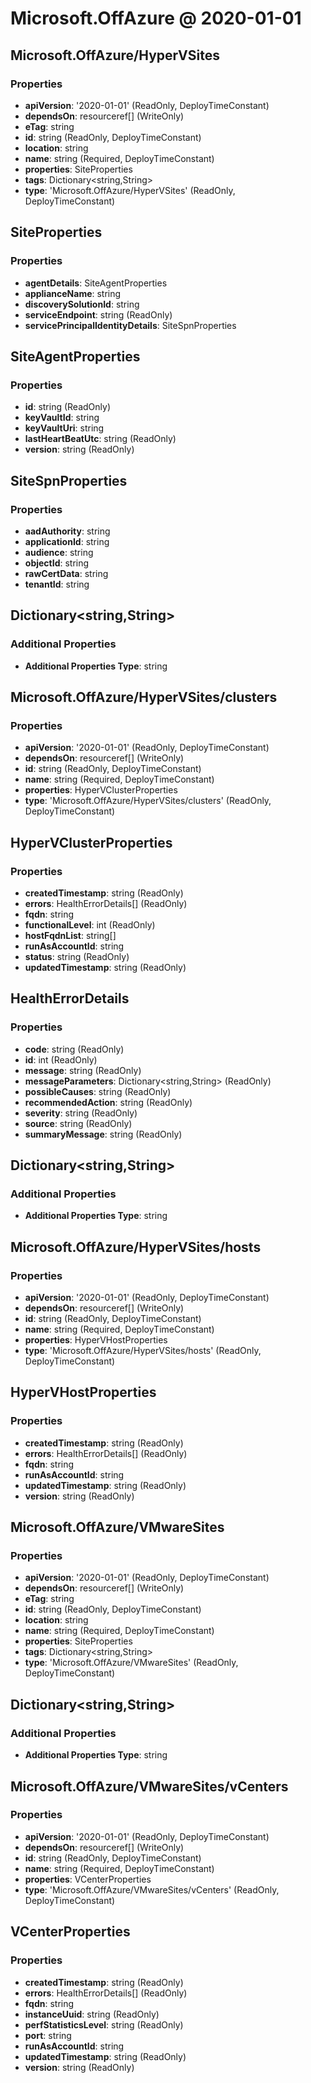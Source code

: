 # Microsoft.OffAzure @ 2020-01-01

## Microsoft.OffAzure/HyperVSites
### Properties
* **apiVersion**: '2020-01-01' (ReadOnly, DeployTimeConstant)
* **dependsOn**: resourceref[] (WriteOnly)
* **eTag**: string
* **id**: string (ReadOnly, DeployTimeConstant)
* **location**: string
* **name**: string (Required, DeployTimeConstant)
* **properties**: SiteProperties
* **tags**: Dictionary<string,String>
* **type**: 'Microsoft.OffAzure/HyperVSites' (ReadOnly, DeployTimeConstant)

## SiteProperties
### Properties
* **agentDetails**: SiteAgentProperties
* **applianceName**: string
* **discoverySolutionId**: string
* **serviceEndpoint**: string (ReadOnly)
* **servicePrincipalIdentityDetails**: SiteSpnProperties

## SiteAgentProperties
### Properties
* **id**: string (ReadOnly)
* **keyVaultId**: string
* **keyVaultUri**: string
* **lastHeartBeatUtc**: string (ReadOnly)
* **version**: string (ReadOnly)

## SiteSpnProperties
### Properties
* **aadAuthority**: string
* **applicationId**: string
* **audience**: string
* **objectId**: string
* **rawCertData**: string
* **tenantId**: string

## Dictionary<string,String>
### Additional Properties
* **Additional Properties Type**: string

## Microsoft.OffAzure/HyperVSites/clusters
### Properties
* **apiVersion**: '2020-01-01' (ReadOnly, DeployTimeConstant)
* **dependsOn**: resourceref[] (WriteOnly)
* **id**: string (ReadOnly, DeployTimeConstant)
* **name**: string (Required, DeployTimeConstant)
* **properties**: HyperVClusterProperties
* **type**: 'Microsoft.OffAzure/HyperVSites/clusters' (ReadOnly, DeployTimeConstant)

## HyperVClusterProperties
### Properties
* **createdTimestamp**: string (ReadOnly)
* **errors**: HealthErrorDetails[] (ReadOnly)
* **fqdn**: string
* **functionalLevel**: int (ReadOnly)
* **hostFqdnList**: string[]
* **runAsAccountId**: string
* **status**: string (ReadOnly)
* **updatedTimestamp**: string (ReadOnly)

## HealthErrorDetails
### Properties
* **code**: string (ReadOnly)
* **id**: int (ReadOnly)
* **message**: string (ReadOnly)
* **messageParameters**: Dictionary<string,String> (ReadOnly)
* **possibleCauses**: string (ReadOnly)
* **recommendedAction**: string (ReadOnly)
* **severity**: string (ReadOnly)
* **source**: string (ReadOnly)
* **summaryMessage**: string (ReadOnly)

## Dictionary<string,String>
### Additional Properties
* **Additional Properties Type**: string

## Microsoft.OffAzure/HyperVSites/hosts
### Properties
* **apiVersion**: '2020-01-01' (ReadOnly, DeployTimeConstant)
* **dependsOn**: resourceref[] (WriteOnly)
* **id**: string (ReadOnly, DeployTimeConstant)
* **name**: string (Required, DeployTimeConstant)
* **properties**: HyperVHostProperties
* **type**: 'Microsoft.OffAzure/HyperVSites/hosts' (ReadOnly, DeployTimeConstant)

## HyperVHostProperties
### Properties
* **createdTimestamp**: string (ReadOnly)
* **errors**: HealthErrorDetails[] (ReadOnly)
* **fqdn**: string
* **runAsAccountId**: string
* **updatedTimestamp**: string (ReadOnly)
* **version**: string (ReadOnly)

## Microsoft.OffAzure/VMwareSites
### Properties
* **apiVersion**: '2020-01-01' (ReadOnly, DeployTimeConstant)
* **dependsOn**: resourceref[] (WriteOnly)
* **eTag**: string
* **id**: string (ReadOnly, DeployTimeConstant)
* **location**: string
* **name**: string (Required, DeployTimeConstant)
* **properties**: SiteProperties
* **tags**: Dictionary<string,String>
* **type**: 'Microsoft.OffAzure/VMwareSites' (ReadOnly, DeployTimeConstant)

## Dictionary<string,String>
### Additional Properties
* **Additional Properties Type**: string

## Microsoft.OffAzure/VMwareSites/vCenters
### Properties
* **apiVersion**: '2020-01-01' (ReadOnly, DeployTimeConstant)
* **dependsOn**: resourceref[] (WriteOnly)
* **id**: string (ReadOnly, DeployTimeConstant)
* **name**: string (Required, DeployTimeConstant)
* **properties**: VCenterProperties
* **type**: 'Microsoft.OffAzure/VMwareSites/vCenters' (ReadOnly, DeployTimeConstant)

## VCenterProperties
### Properties
* **createdTimestamp**: string (ReadOnly)
* **errors**: HealthErrorDetails[] (ReadOnly)
* **fqdn**: string
* **instanceUuid**: string (ReadOnly)
* **perfStatisticsLevel**: string (ReadOnly)
* **port**: string
* **runAsAccountId**: string
* **updatedTimestamp**: string (ReadOnly)
* **version**: string (ReadOnly)

